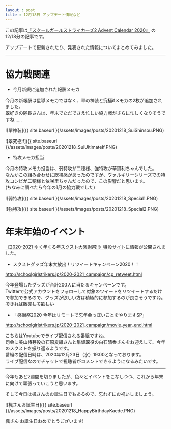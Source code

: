 ```yaml
---
layout : post
title : 12月18日 アップデート情報など
---
```


この記事は[『スクールガールストライカーズ2 Advent Calendar 2020』](https://adventar.org/calendars/5395) の12/18分の記事です。

アップデートで更新されたり、発表された情報についてまとめてみました。

---

# 協力戦関連

* 今月新規に追加された報酬メモカ

今月の新報酬は星導メモカではなく、翠の神装と究極ifメモカの2枚が追加されました。  
翠好きの隊長さんは、年末でただでさえ忙しい協力戦がさらに忙しくなりそうですね……

![翠神装]({{ site.baseurl }}/assets/images/posts/20201218_SuiShinsou.PNG)

![翠究極if]({{ site.baseurl }}/assets/images/posts/20201218_SuiUltimateIf.PNG)

* 特攻メモカ担当

今月の特攻メモカ担当は、弱特攻が二穂様、強特攻が華賀利ちゃんでした。  
なんかこの組み合わせに既視感があったのですが、ヴァルキリーシリーズでの特攻コンビが二穂様と依咲里ちゃんだったので、この影響だと思います。  
(ちなみに調べたら今年の1月の協力戦でした)

![弱特攻]({{ site.baseurl }}/assets/images/posts/20201218_Special1.PNG)

![強特攻]({{ site.baseurl }}/assets/images/posts/20201218_Special2.PNG)

# 年末年始のイベント

[《2020-2021 ゆく年くる年スクスト大感謝祭!!》特設サイト](http://schoolgirlstrikers.jp/2020-2021_campaign/)に情報が公開されました。

* スクストグッズ年末大放出！リツイートキャンペーン2020！！

http://schoolgirlstrikers.jp/2020-2021_campaign/cp_retweet.html

今年登場したグッズが合計200人に当たるキャンペーンです。  
Twitterで公式アカウントをフォローして対象のツイートをリツイートするだけで参加できるので、グッズが欲しい方は積極的に参加するのが良さそうですね。  
~~できれば販売して欲しい~~

* 「感謝祭2020 今年はリモートで忘年会っぽいことをやりますSP」

http://schoolgirlstrikers.jp/2020-2021_campaign/movie_year_end.html

こちらはYoutubeでライブ配信される番組ですね。  
司会に美山椿芽役の石原夏織さんと隼坂翠役の白石晴香さんをお迎えして、今年のスクストを振り返るようです。  
番組の配信日時は、2020年12月23日（水）19:00となっております。  
ライブ配信なのでチャットで視聴者がコメントできるようになるみたいです。

---

今年もあと2週間を切りましたが、色々とイベントをこなしつつ、これから年末に向けて頑張っていこうと思います。

そして今日は楓さんのお誕生日でもあるので、忘れずにお祝いしましょう。

![楓さんお誕生日]({{ site.baseurl }}/assets/images/posts/20201218_HappyBirthdayKaede.PNG)

楓さん お誕生日おめでとうございます!
